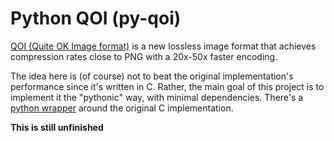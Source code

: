 # Python QOI (py-qoi)
[QOI (Quite OK Image format)](https://github.com/phoboslab/qoi) is a new lossless image format that achieves compression rates close to PNG with a 20x-50x faster encoding.

The idea here is (of course) not to beat the original implementation's performance since it's written in C. Rather, the main goal of this project is to implement it the "pythonic" way, with minimal dependencies. There's a [python wrapper](https://github.com/kodonnell/qoi) around the original C implementation.

**This is still unfinished**
